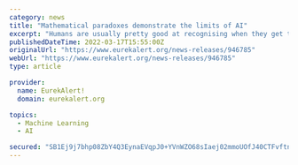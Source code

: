 ```yaml
---
category: news
title: "Mathematical paradoxes demonstrate the limits of AI"
excerpt: "Humans are usually pretty good at recognising when they get things wrong, but artificial intelligence ... paradox shows AI’s limitations. Neural networks, the state of the art tool in AI ..."
publishedDateTime: 2022-03-17T15:55:00Z
originalUrl: "https://www.eurekalert.org/news-releases/946785"
webUrl: "https://www.eurekalert.org/news-releases/946785"
type: article

provider:
  name: EurekAlert!
  domain: eurekalert.org

topics:
  - Machine Learning
  - AI

secured: "SB1Ej9j7bhp08ZbY4Q3EynaEVqpJ0+YVnWZO68sIaej02mmoUOfJ40CTFvftnMpt9BatE/zO0MDPiSLXMgF1m2howSAoaTvakQ1fc5kAFalAshFLjv2olJ8mFN+Yx5jCVvGAQDSb+oLW7pd2bYk+7zCsmnmPQbg6t+0ZDuREoq79odQxO+QNyV1oAlPzP0/wDS0Z7pyb0EXFPXevbALmJ8JiIAJqErT+5X6+VCkFsmoxqFUOb3lTBf324RlstsVNUrDbOYzORNfaaBxh25QDXZKfEWWT3bAxu2q2gKBgglhPaHK/+DQP+upgNapRBY0bWZm3yE2Co67e57v8y2cEleJcuxu+3mwTy5GBvxt+9cA=;5Ldtq4VyG0yI/HET4vH2QA=="
---
```


